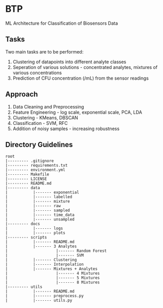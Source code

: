 # BTP
ML Architecture for Classification of Biosensors Data

## Tasks

Two main tasks are to be performed:
1. Clustering of datapoints into different analyte classes
2. Seperation of various solutions - concentrated analytes, mixtures of various concentrations
3. Prediction of CFU concentration (/mL) from the sensor readings

## Approach

1. Data Cleaning and Preprocessing
2. Feature Engineering - log scale, exponential scale, PCA, LDA
3. Clustering - KMeans, DBSCAN
4. Classification - SVM, RFC
5. Addition of noisy samples - increasing robustness

## Directory Guidelines

~~~
root
|--------- .gitignore
|--------- requirements.txt
|--------- environment.yml
|--------- Makefile
|--------- LICENSE
|--------- README.md
|--------- data
|           |------- exponential
|           |------- labelled
|           |------- mixture
|           |------- raw
|           |------- sampled
|           |------- time_data
|           |------- unsampled
|--------- docs
|           |------- logs
|           |------- plots
|--------- scripts
|           |------- README.md
|           |------- 3 Analytes
|                     |------- Random Forest
|                     |------- SVM
|           |------- Clustering
|           |------- Interpolation
|           |------- Mixtures + Analytes
|                     |------- 4 Mixtures
|                     |------- 5 Mixtures
|                     |------- 8 Mixtures
|--------- utils
|           |------- README.md
|           |------- preprocess.py
|           |------- utils.py
~~~

